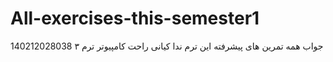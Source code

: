 # All-exercises-this-semester1
جواب همه تمرین های پیشرفته این ترم
ندا کیانی راحت  کامپیوتر  ترم ۳
140212028038
